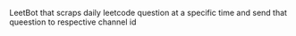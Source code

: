 LeetBot that scraps daily leetcode question at a specific time and send that queestion to respective channel id

